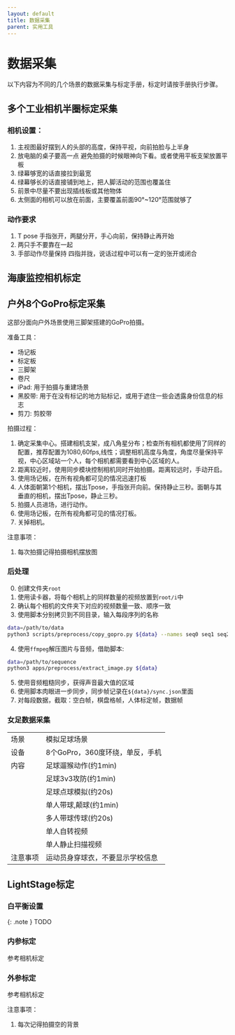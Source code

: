```yaml
---
layout: default
title: 数据采集
parent: 实用工具
---
```


# 数据采集

以下内容为不同的几个场景的数据采集与标定手册，标定时请按手册执行步骤。

## 多个工业相机半圈标定采集

### 相机设置：

1. 主视图最好摆到人的头部的高度，保持平视，向前拍脸与上半身
2. 放电脑的桌子要高一点 避免拍摄的时候眼神向下看。或者使用平板支架放置平板
3. 绿幕够宽的话直接拉到最宽
4. 绿幕够长的话直接铺到地上，把人脚活动的范围也覆盖住
5. 前景中尽量不要出现插线板或其他物体
6. 太侧面的相机可以放在前面，主要覆盖前面90°~120°范围就够了

### 动作要求

1. T pose 手指张开，两腿分开，手心向前，保持静止再开始
2. 两只手不要靠在一起
3. 手部动作尽量保持 四指并拢，说话过程中可以有一定的张开或闭合


## 海康监控相机标定

## 户外8个GoPro标定采集

这部分面向户外场景使用三脚架搭建的GoPro拍摄。

准备工具：
- 场记板
- 标定板
- 三脚架
- 卷尺
- iPad: 用于拍摄与重建场景
- 黑胶带: 用于在没有标记的地方贴标记，或用于遮住一些会透露身份信息的标志
- 剪刀: 剪胶带

拍摄过程：

1. 确定采集中心。搭建相机支架，成八角星分布；检查所有相机都使用了同样的配置，推荐配置为1080,60fps,线性；调整相机高度与角度，角度尽量保持平视，中心区域站一个人，每个相机都需要看到中心区域的人。
2. 距离较近时，使用同步模块控制相机同时开始拍摄。距离较远时，手动开启。
3. 使用场记板，在所有视角都可见的情况迅速打板
4. 人体面朝第1个相机，摆出Tpose，手指张开向前。保持静止三秒。面朝与其垂直的相机，摆出Tpose，静止三秒。
5. 拍摄人员进场，进行动作。
6. 使用场记板，在所有视角都可见的情况打板。
7. 关掉相机。

注意事项：
1. 每次拍摄记得拍摄相机摆放图


### 后处理

0. 创建文件夹`root`
1. 使用读卡器，将每个相机上的同样数量的视频放置到`root/i`中
2. 确认每个相机的文件夹下对应的视频数量一致、顺序一致
3. 使用脚本分别拷贝到不同目录，输入每段序列的名称
```bash
data=/path/to/data
python3 scripts/preprocess/copy_gopro.py ${data} --names seq0 seq1 seq2 seqn
```
4. 使用`ffmpeg`解压图片与音频，借助脚本:
```bash
data=/path/to/sequence
python3 apps/preprocess/extract_image.py ${data}
```

5. 使用音频粗糙同步，获得声音最大值的区域
6. 使用脚本肉眼进一步同步，同步帧记录在`${data}/sync.json`里面
7. 对每段数据，截取：空白帧，棋盘格帧，人体标定帧，数据帧


### 女足数据采集

|||
|----|----|
|场景|模拟足球场景|
|设备|8个GoPro，360度环绕，单反，手机|
|内容|足球遛猴动作(约1min)|
|   |足球3v3攻防(约1min)|
|   |足球点球模拟(约20s)|
|   |单人带球,颠球(约1min)|
|   |多人带球传球(约20s)|
|   |单人自转视频|
|   |单人静止扫描视频|
|注意事项|运动员身穿球衣，不要显示学校信息|

## LightStage标定

### 白平衡设置

{: .note }
TODO

### 内参标定

参考相机标定

### 外参标定

参考相机标定

注意事项：
1. 每次记得拍摄空的背景

